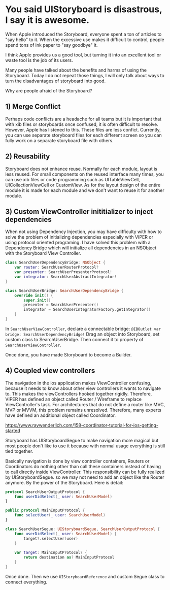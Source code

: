 # You said UIStoryboard is disastrous, I say it is awesome.

When Apple introduced the Storyboard, everyone spent a ton of articles to "say hello" to it. When the excessive use makes it difficult to control, people spend tons of ink paper to "say goodbye" it.

I think Apple provides us a good tool, but turning it into an excellent tool or waste tool is the job of its users.

Many people have talked about the benefits and harms of using the Storyboard. Today I do not repeat those things, I will only talk about ways to turn the disadvantages of storyboard into good.

Why are people afraid of the Storyboard?

## 1) Merge Conflict

Perhaps code conflicts are a headache for all teams but it is important that with xib files or storyboards once confused, it is often difficult to resolve. However, Apple has listened to this. These files are less confict. Currently, you can use separate storyboard files for each different screen so you can fully work on a separate storyboard file with others.

## 2) Reusability

Storyboard does not enhance reuse. Normally for each module, layout is less reused. For small components on the reused interface many times, you can use xib files or code programming such as UITableViewCell, UICollectionViewCell or CustomView. As for the layout design of the entire module it is made for each module and we don't want to reuse it for another module.

## 3) Custom ViewController inititializer to inject dependencies

When not using Dependency Injection, you may have difficulty with how to solve the problem of initializing dependencies especially with VIPER or using protocol oriented programing.
I have solved this problem with a Dependency Bridge which will initialize all dependencies in an NSObject with the Storyboard View Controller.
```swift
class SearchUserDependencyBridge: NSObject {
    var router: SearchUserRouterProtocol?
    var presenter: SearchUserPresenterProtocol!
    var integrator: SearchUserAbstractIntegrator!
}
```

```swift
class SearchUserBridge: SearchUserDependencyBridge {
    override init() {
        super.init()
        presenter = SearchUserPresenter()
        integrator = SearchUserIntegratorFactory.getIntegrator()
    }
}
```

In `SearchUserViewController`, declare a connectable bridge: `@IBOutlet var bridge: SearchUserDependencyBridge!`
Drag an object into Storyboard, set custom class to SearchUserBridge. Then connect it to property of `SearchUserViewController`.

Once done, you have made Storyboard to become a Builder.

## 4) Coupled view controllers

The navigation in the ios application makes ViewController confusing, because it needs to know about other view controllers it wants to navigate to. This makes the viewControllers hooked together rigidly.
Therefore, VIPER has defined an object called Router / Wireframe to replace ViewController's task. For architectures that do not define a router like MVC, MVP or MVVM, this problem remains unresolved. Therefore, many experts have defined an additional object called Coordinator.

https://www.raywenderlich.com/158-coordinator-tutorial-for-ios-getting-started

Storyboard has UIStoryboardSegue to make navigation more magical but most people don't like to use it because with normal usage everything is still tied together. 

Basically navigation is done by view controller containers, Routers or Coordinators do nothing other than call these containers instead of having to call directly inside ViewController.
This responsibility can be fully realized by UIStoryboardSegue. so we may not need to add an object like the Router anymore. By the power of the Storyboard.
Here is detail:

```swift
protocol SearchUserOutputProtocol {
    func userDidSelect(_ user: SearchUserModel)
}
```

```swift
public protocol MainInputProtocol {
    func selectUser(_ user: SearchUserModel)
}
```

```swift
class SearchUserSegue: UIStoryboardSegue, SearchUserOutputProtocol {
    func userDidSelect(_ user: SearchUserModel) {
        target?.selectUser(user)
    }
    
    var target: MainInputProtocol? {
        return destination as? MainInputProtocol
    }
}
```
Once done. Then we use `UIStoryboardReference` and custom Segue class to connect everything.

